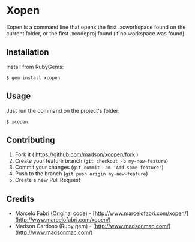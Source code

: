 # Xopen

Xopen is a command line that opens the first .xcworkspace found on the current folder, or the first .xcodeproj found (if no workspace was found).

## Installation

Install from RubyGems:

    $ gem install xcopen

## Usage

Just run the command on the project's folder:

	$ xcopen

## Contributing

1. Fork it ( https://github.com/madson/xcopen/fork )
2. Create your feature branch (`git checkout -b my-new-feature`)
3. Commit your changes (`git commit -am 'Add some feature'`)
4. Push to the branch (`git push origin my-new-feature`)
5. Create a new Pull Request

## Credits

* Marcelo Fabri (Original code) - [http://www.marcelofabri.com/xopen/](http://www.marcelofabri.com/xopen/)
* Madson Cardoso (Ruby gem) - [http://www.madsonmac.com/](http://www.madsonmac.com/)
